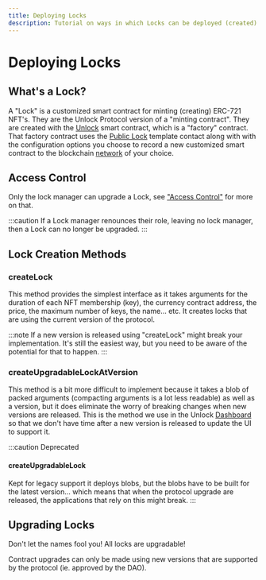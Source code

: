 ```yaml
---
title: Deploying Locks
description: Tutorial on ways in which Locks can be deployed (created) with Unlock Protocol and the methods used to do so.
---
```


# Deploying Locks

## What's a Lock?
A "Lock" is a customized smart contract for minting (creating) ERC-721 NFT's. They are the Unlock Protocol version of a "minting contract". They are created with the [Unlock](../../core-protocol/unlock/) smart contract, which is a "factory" contract. That factory contract uses the [Public Lock](../../core-protocol/public-lock/) template contact along with
with the configuration options you choose to record a new customized
smart contract to the blockchain [network](../../core-protocol/unlock/networks) of your choice.

## Access Control
Only the lock manager can upgrade a Lock, see ["Access Control"](../../core-protocol/public-lock/access-control/) for more on that.

:::caution
If a Lock manager renounces their role, leaving no lock manager, then a Lock can no longer be
upgraded.
:::

## Lock Creation Methods

### createLock
This method provides the simplest interface as it takes arguments for the duration of each NFT membership (key), the currency contract address, the price, the maximum number of keys, the name... etc. It creates locks that are using the current version of the protocol.

:::note
If a new version is released using "createLock" might break your  implementation. It's still the easiest way, but you need to be aware
of the potential for that to happen.
:::

### createUpgradableLockAtVersion
This method is a bit more difficult to implement because it takes a blob of packed arguments (compacting arguments is a lot less readable) as well as a version, but it does eliminate the worry of breaking changes when new versions are released. This is the method we use in the Unlock [Dashboard](../../tools/dashboard/) so that we don't have time after
a new version is released to update the UI to support it.

:::caution Deprecated
#### createUpgradableLock
Kept for legacy support it deploys blobs, but the blobs have to be built for the latest version... which means that when the protocol upgrade are released, the applications that rely on this might break.
:::

## Upgrading Locks
Don't let the names fool you! All locks are upgradable!

Contract upgrades can only be made using new versions that are supported by the protocol (ie. approved by the DAO).
